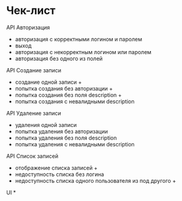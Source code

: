 # Чек-лист

API Авторизация 
* авторизация с корректными логином и паролем
* выход
* авторизация с некорректным логином или паролем
* авторизация без одного из полей

API Создание записи
* создание одной записи +
* попытка создания без авторизации +
* попытка создания без поля description +
* попытка создания с невалидными description

API Удаление записи
* удаления одной записи
* попытка удаления без авторизации
* попытка удаления без поля description
* попытка удаления с невалидными description

API Список записей
* отображение списка записей +
* недоступность списка без логина 
* недоступность списка одного пользователя из под другого +

UI 
* 
